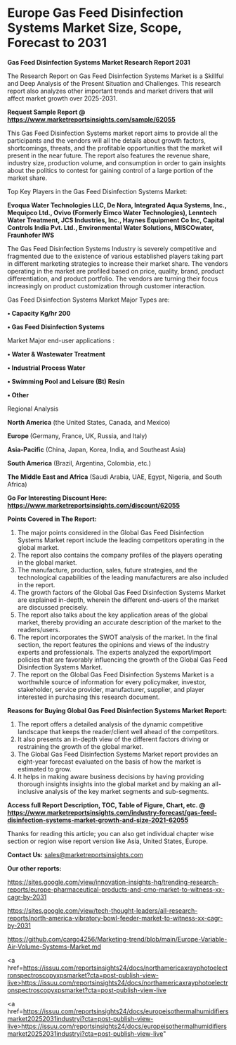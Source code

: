 # Europe Gas Feed Disinfection Systems Market Size, Scope, Forecast to 2031

<strong>Gas Feed Disinfection Systems Market Research Report 2031</strong>

The Research Report on Gas Feed Disinfection Systems Market is a Skillful and Deep Analysis of the Present Situation and Challenges. This research report also analyzes other important trends and market drivers that will affect market growth over 2025-2031.

<strong>Request Sample Report @ <a href=https://www.marketreportsinsights.com/sample/62055>https://www.marketreportsinsights.com/sample/62055</a></strong>

This Gas Feed Disinfection Systems market report aims to provide all the participants and the vendors will all the details about growth factors, shortcomings, threats, and the profitable opportunities that the market will present in the near future. The report also features the revenue share, industry size, production volume, and consumption in order to gain insights about the politics to contest for gaining control of a large portion of the market share.

Top Key Players in the Gas Feed Disinfection Systems Market:

<strong>Evoqua Water Technologies LLC, De Nora, Integrated Aqua Systems, Inc., Mequipco Ltd., Ovivo (Formerly Eimco Water Technologies), Lenntech Water Treatment, JCS Industries, Inc., Haynes Equipment Co Inc, Capital Controls India Pvt. Ltd., Environmental Water Solutions, MISCOwater, Fraunhofer IWS</strong>

The Gas Feed Disinfection Systems Industry is severely competitive and fragmented due to the existence of various established players taking part in different marketing strategies to increase their market share. The vendors operating in the market are profiled based on price, quality, brand, product differentiation, and product portfolio. The vendors are turning their focus increasingly on product customization through customer interaction.

Gas Feed Disinfection Systems Market Major Types are:

<strong>• Capacity Kg/hr 200

• Gas Feed Disinfection Systems</strong>

Market Major end-user applications :

<strong>• Water & Wastewater Treatment

• Industrial Process Water

• Swimming Pool and Leisure (Bt) Resin

• Other</strong>

Regional Analysis

</u><strong><b>North America</b></strong> (the United States, Canada, and Mexico)

<strong><b>Europe </b></strong>(Germany, France, UK, Russia, and Italy)

<strong><b>Asia-Pacific</b></strong> (China, Japan, Korea, India, and Southeast Asia)

<strong><b>South America</b></strong> (Brazil, Argentina, Colombia, etc.)

<strong><b>The Middle East and Africa</b></strong> (Saudi Arabia, UAE, Egypt, Nigeria, and South Africa)

<strong>Go For Interesting Discount Here: <a href=https://www.marketreportsinsights.com/discount/62055>https://www.marketreportsinsights.com/discount/62055</a></strong>

<strong>Points Covered in The Report:</strong>
<ol>
  <li>The major points considered in the Global Gas Feed Disinfection Systems Market report include the leading competitors operating in the global market.</li>
  <li>The report also contains the company profiles of the players operating in the global market.</li>
  <li>The manufacture, production, sales, future strategies, and the technological capabilities of the leading manufacturers are also included in the report.</li>
  <li>The growth factors of the Global Gas Feed Disinfection Systems Market are explained in-depth, wherein the different end-users of the market are discussed precisely.</li>
  <li>The report also talks about the key application areas of the global market, thereby providing an accurate description of the market to the readers/users.</li>
  <li>The report incorporates the SWOT analysis of the market. In the final section, the report features the opinions and views of the industry experts and professionals. The experts analyzed the export/import policies that are favorably influencing the growth of the Global Gas Feed Disinfection Systems Market.</li>
  <li>The report on the Global Gas Feed Disinfection Systems Market is a worthwhile source of information for every policymaker, investor, stakeholder, service provider, manufacturer, supplier, and player interested in purchasing this research document.</li>
</ol>
<strong>Reasons for Buying Global Gas Feed Disinfection Systems Market Report:</strong>

<ol>
  <li>The report offers a detailed analysis of the dynamic competitive landscape that keeps the reader/client well ahead of the competitors.</li>
  <li>It also presents an in-depth view of the different factors driving or restraining the growth of the global market.</li>
  <li>The Global Gas Feed Disinfection Systems Market report provides an eight-year forecast evaluated on the basis of how the market is estimated to grow.</li>
  <li>It helps in making aware business decisions by having providing thorough insights insights into the global market and by making an all-inclusive analysis of the key market segments and sub-segments.</li>
</ol>
<strong>Access full Report Description, TOC, Table of Figure, Chart, etc. @ <a href=https://www.marketreportsinsights.com/industry-forecast/gas-feed-disinfection-systems-market-growth-and-size-2021-62055>https://www.marketreportsinsights.com/industry-forecast/gas-feed-disinfection-systems-market-growth-and-size-2021-62055</a></strong>


Thanks for reading this article; you can also get individual chapter wise section or region wise report version like Asia, United States, Europe.

<strong>Contact Us:</strong>
sales@marketreportsinsights.com

<strong>Our other reports:</strong>

<a href=https://sites.google.com/view/innovation-insights-hq/trending-research-reports/europe-pharmaceutical-products-and-cmo-market-to-witness-xx-cagr-by-2031>https://sites.google.com/view/innovation-insights-hq/trending-research-reports/europe-pharmaceutical-products-and-cmo-market-to-witness-xx-cagr-by-2031</a>

<a href=https://sites.google.com/view/tech-thought-leaders/all-research-reports/north-america-vibratory-bowl-feeder-market-to-witness-xx-cagr-by-2031>https://sites.google.com/view/tech-thought-leaders/all-research-reports/north-america-vibratory-bowl-feeder-market-to-witness-xx-cagr-by-2031</a>

<a href=https://github.com/cargo4256/Marketing-trend/blob/main/Europe-Variable-Air-Volume-Systems-Market.md>https://github.com/cargo4256/Marketing-trend/blob/main/Europe-Variable-Air-Volume-Systems-Market.md</a>

<a href=https://issuu.com/reportsinsights24/docs/northamericaxrayphotoelectronspectroscopyxpsmarket?cta=post-publish-view-live>https://issuu.com/reportsinsights24/docs/northamericaxrayphotoelectronspectroscopyxpsmarket?cta=post-publish-view-live</a>

<a href=https://issuu.com/reportsinsights24/docs/europeisothermalhumidifiersmarket20252031industryi?cta=post-publish-view-live>https://issuu.com/reportsinsights24/docs/europeisothermalhumidifiersmarket20252031industryi?cta=post-publish-view-live</a>"
